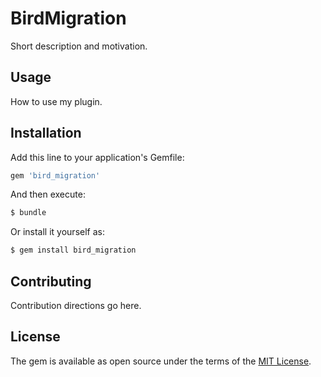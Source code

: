 # BirdMigration
Short description and motivation.

## Usage
How to use my plugin.

## Installation
Add this line to your application's Gemfile:

```ruby
gem 'bird_migration'
```

And then execute:
```bash
$ bundle
```

Or install it yourself as:
```bash
$ gem install bird_migration
```

## Contributing
Contribution directions go here.

## License
The gem is available as open source under the terms of the [MIT License](https://opensource.org/licenses/MIT).
